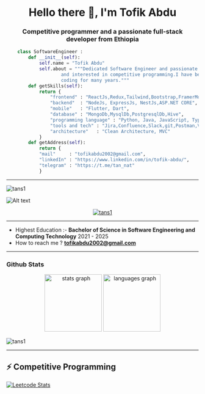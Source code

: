 <h1 align="center">Hello there 👋, I'm Tofik  Abdu </h1>
<h3 align="center">Competitive programmer and a passionate full-stack developer from Ethiopia</h3>

``` python
	class SoftwareEngineer :
	    def __init__(self):
		    self.name = "Tofik Abdu"
		    self.about = """Dedicated Software Engineer and passionate about learning new things
				    and interested in competitive programming.I have been in touch with
				    coding for many years."""
		def getSkills(self):
			return {
				"frontend" : "ReactJs,Redux,Tailwind,Bootstrap,FramerMotion,Emotion,JS,",
				"backend"  : "NodeJs, ExpressJs, NestJs,ASP.NET CORE",
				"mobile"   : "Flutter, Dart",
				"database" : "MongoDb,MysqlDb,PostgresqlDb,Hive",
				"programming language" : "Python, Java, JavaScript, TypeScript,Dart,C#"
				"tools and tech" : "Jira,Confluence,Slack,git,Postman,Vs-code",
				"architecture"   : "Clean Architecture, MVC"
			}
		def getAddress(self):
			return {
			"mail"     : "tofikabdu2002@gmail.com",
			"linkedIn" : "https://www.linkedin.com/in/tofik-abdu/",
			"telegram" : "https://t.me/tan_nat"
			}
 ```
---
<p align="left"> <img src="https://komarev.com/ghpvc/?username=tans1&label=Profile%20views&color=0e75b6&style=flat" alt="tans1" /> </p>
<img  
src="https://raw.githubusercontent.com/abhisheknaiidu/abhisheknaiidu/master/code.gif"  
alt="Alt text"  
title="Optional title"  
style="display: inline-block; margin: 0 auto; max-width: 300px; max-height : 100px">
<p align="center"> <a href="https://github.com/ryo-ma/github-profile-trophy"><img src="https://github-profile-trophy.vercel.app/?username=tans1" alt="tans1" /></a> </p>

---
 - Highest Education :- **Bachelor of Science in Software Engineering and Computing Technology**  2021 - 2025
 - How to reach me ? **tofikabdu2002@gmail.com**
---
### Github Stats
<div align="center">
  <img src="https://github-readme-stats.vercel.app/api?username=tans1&hide_title=false&hide_rank=false&show_icons=true&include_all_commits=true&count_private=true&disable_animations=false&theme=dracula&locale=en&hide_border=false" height="150" alt="stats graph"  />
  <img src="https://github-readme-stats.vercel.app/api/top-langs?username=tans1&locale=en&hide_title=false&layout=compact&card_width=320&langs_count=5&theme=dracula&hide_border=false" height="150" alt="languages graph"  />
</div>
<p><img align="center" src="https://github-readme-streak-stats.herokuapp.com/?user=tans1&" alt="tans1" /></p>

---

## ⚡ Competitive Programming

[![Leetcode Stats](https://leetcard.jacoblin.cool/tofikabdu2002?font=milonga)](https://leetcode.com/tofikabdu2002/)
&nbsp;  
